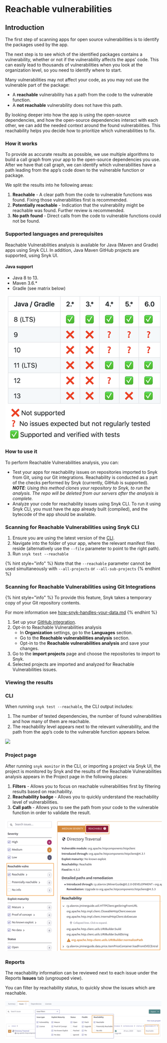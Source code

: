 # Reachable vulnerabilities

## Introduction

The first step of scanning apps for open source vulnerabilities is to identify the packages used by the app.

The next step is to see which of the identified packages contains a vulnerability, whether or not if the vulnerability affects the apps’ code. This can easily lead to thousands of vulnerabilities when you look at the organization level, so you need to identify where to start.

Many vulnerabilities may not affect your code, as you may not use the vulnerable part of the package:

* A **reachable** vulnerability has a path from the code to the vulnerable function.
* A **not reachable** vulnerability does not have this path.

By looking deeper into how the app is using the open-source dependencies, and how the open-source dependencies interact with each other, we can add the needed context around the found vulnerabilities. This reachability helps you decide how to prioritize which vulnerabilities to fix.

### How it works

To provide as accurate results as possible, we use multiple algorithms to build a call graph from your app to the open-source dependencies you use. After we have that call graph, we can identify which vulnerabilities have a path leading from the app’s code down to the vulnerable function or package.

We split the results into he following areas:

1. **Reachable** - A clear path from the code to vulnerable functions was found. Fixing those vulnerabilities first is recommended.
2. **Potentially reachable** - Indication that the vulnerability might be reachable was found. Further review is recommended.
3. **No path found** - Direct calls from the code to vulnerable functions could not be found.

### Supported languages and prerequisites

Reachable Vulnerabilities analysis is available for Java (Maven and Gradle) apps using Snyk CLI. In addition, Java Maven GitHub projects are supported, using Snyk UI.

#### Java support

* Java 8 to 13.
* Maven 3.6.\*
* Gradle (see matrix below)

![](../../../.gitbook/assets/image1-1-.png)

### How to use it

To perform Reachable Vulnerabilities analysis, you can:

* Test your apps for reachability issues on repositories imported to Snyk from Git, using our Git integrations. Reachability is conducted as a part of the checks performed by Snyk (currently, GitHub is supported). _**NOTE**: Using this method clones your repository to Snyk, to run the analysis. The repo will be deleted from our servers after the analysis is complete._
* Analyze your code for reachability issues using Snyk CLI. To run it using Snyk CLI, you must have the app already built (compiled), and the bytecode of the app should be available.

### Scanning for Reachable Vulnerabilities using Snyk CLI

1. Ensure you are using the latest version of the [CLI](https://www.npmjs.com/package/snyk).
2. Navigate into the folder of your app, where the relevant manifest files reside (alternatively use the `--file` parameter to point to the right path).
3. Run `snyk test --reachable`

{% hint style="info" %}
Note that the `--reachable` parameter cannot be used simultaneously with `--all-projects` or `--all-sub-projects`
{% endhint %}

### Scanning for Reachable Vulnerabilities using Git Integrations

{% hint style="info" %}
To provide this feature, Snyk takes a temporary copy of your Git repository contents.

For more information see [how-snyk-handles-your-data.md](../../../more-info/how-snyk-handles-your-data.md "mention")
{% endhint %}

1. Set up your [GitHub integration](https://docs.snyk.io/integrations/git-repository-scm-integrations/github-integration).
2. Opt-in to Reachable Vulnerabilities analysis
   * In **Organization** settings, go to the **Languages** section.
   * Go to the **Reachable vulnerabilities analysis** section.
   * Opt-in to the **Reachable vulnerabilities analysis** and save your changes.
3. Go to the **import projects** page and choose the repositories to import to Snyk.
4. Selected projects are imported and analyzed for Reachable Vulnerabilities issues.

### Viewing the results

### CLI

When running `snyk test --reachable`_,_ the CLI output includes:

1. The number of tested dependencies, the number of found vulnerabilities and how many of them are reachable.
2. The reachability level appears next to the relevant vulnerability, and the path from the app’s code to the vulnerable function appears below.

![](<../../../.gitbook/assets/screen\_shot\_2020-06-30\_at\_12.59.23 (2) (2) (2) (2) (2) (2) (2) (2) (2) (1) (1) (1) (1) (1) (1) (1) (1) (1) (1) (1) (1) (1) (1) (1) (1) (1) (1) (1) (8).png>)

### Project page

After running `snyk monitor` in the CLI, or importing a project via Snyk UI, the project is monitored by Snyk and the results of the Reachable Vulnerabilities analysis appears in the Project page in the following places:

1. **Filters** - Allows you to focus on reachable vulnerabilities first by filtering results based on reachability.
2. **Reachability badge** - Allows you to quickly understand the reachability level of vulnerabilities.
3. **Call path** - Allows you to see the path from your code to the vulnerable function in order to validate the result.

![](../../../.gitbook/assets/project.png)

### Reports

The reachability information can be reviewed next to each issue under the Reports **Issues** tab (ungrouped view).

You can filter by reachability status, to quickly show the issues which are reachable.

![](../../../.gitbook/assets/blobid0.png)
